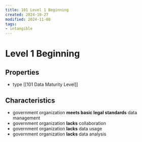 ```yaml
---
title: 101 Level 1 Beginning
created: 2024-10-27
modified: 2024-11-08
tags:
- intangible
---
```

# Level 1 Beginning
## Properties
- type [[101 Data Maturity Level]]
## Characteristics
- government organization **meets basic legal standards** data management
- government organization **lacks** collaboration
- government organization **lacks** data usage
- government organization **lacks** data analysis